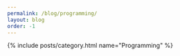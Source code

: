 ```yaml
---
permalink: /blog/programming/
layout: blog
order: -1
---
```


{% include posts/category.html name="Programming" %}